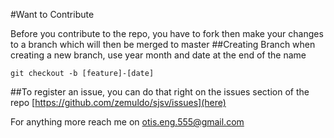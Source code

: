 #Want to Contribute

Before you contribute to the repo, you have to fork then make your changes to a branch which will then be merged to master
##Creating Branch
when creating a new branch, use year month and date at the end of the name
```
git checkout -b [feature]-[date]

```

##To register an issue, you can do that right on the issues section of the repo [https://github.com/zemuldo/sjsv/issues](here)

For anything more reach me on otis.eng.555@gmail.com
